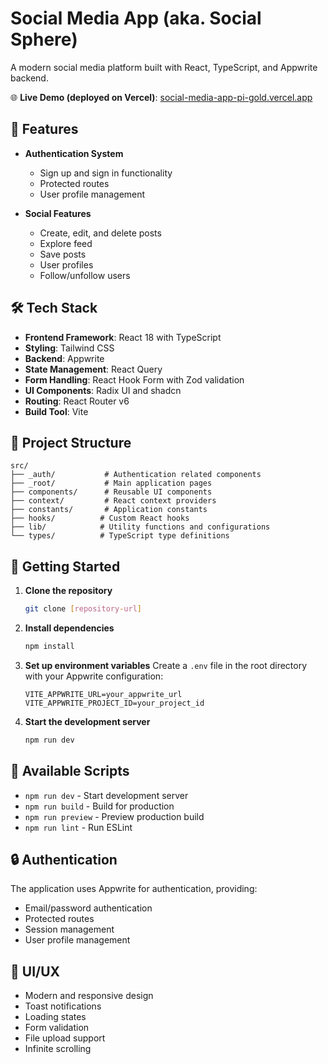 # Social Media App (aka. Social Sphere)

A modern social media platform built with React, TypeScript, and Appwrite backend.

🌐 **Live Demo (deployed on Vercel)**: [social-media-app-pi-gold.vercel.app](https://social-media-app-pi-gold.vercel.app)

## 🚀 Features

- **Authentication System**

  - Sign up and sign in functionality
  - Protected routes
  - User profile management

- **Social Features**
  - Create, edit, and delete posts
  - Explore feed
  - Save posts
  - User profiles
  - Follow/unfollow users

## 🛠️ Tech Stack

- **Frontend Framework**: React 18 with TypeScript
- **Styling**: Tailwind CSS
- **Backend**: Appwrite
- **State Management**: React Query
- **Form Handling**: React Hook Form with Zod validation
- **UI Components**: Radix UI and shadcn
- **Routing**: React Router v6
- **Build Tool**: Vite

## 📁 Project Structure

```
src/
├── _auth/           # Authentication related components
├── _root/           # Main application pages
├── components/      # Reusable UI components
├── context/         # React context providers
├── constants/       # Application constants
├── hooks/          # Custom React hooks
├── lib/            # Utility functions and configurations
└── types/          # TypeScript type definitions
```

## 🚀 Getting Started

1. **Clone the repository**

   ```bash
   git clone [repository-url]
   ```

2. **Install dependencies**

   ```bash
   npm install
   ```

3. **Set up environment variables**
   Create a `.env` file in the root directory with your Appwrite configuration:

   ```
   VITE_APPWRITE_URL=your_appwrite_url
   VITE_APPWRITE_PROJECT_ID=your_project_id
   ```

4. **Start the development server**
   ```bash
   npm run dev
   ```

## 📝 Available Scripts

- `npm run dev` - Start development server
- `npm run build` - Build for production
- `npm run preview` - Preview production build
- `npm run lint` - Run ESLint

## 🔒 Authentication

The application uses Appwrite for authentication, providing:

- Email/password authentication
- Protected routes
- Session management
- User profile management

## 🎨 UI/UX

- Modern and responsive design
- Toast notifications
- Loading states
- Form validation
- File upload support
- Infinite scrolling
